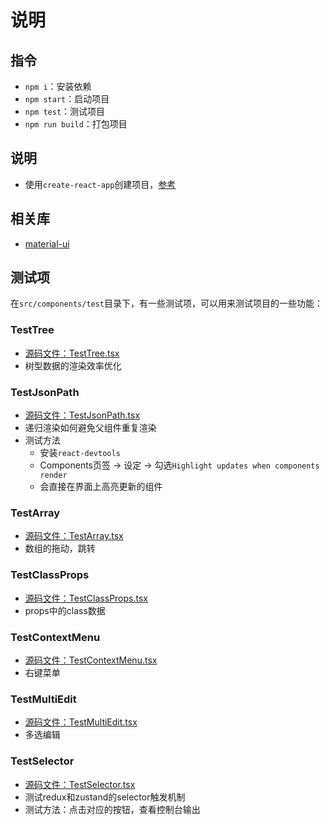 # 说明

## 指令

* `npm i`：安装依赖
* `npm start`：启动项目
* `npm test`：测试项目
* `npm run build`：打包项目

## 说明

* 使用`create-react-app`创建项目，[参考](https://github.com/facebook/create-react-app)

## 相关库

* [material-ui](https://mui.com/material-ui/getting-started/usage/)

## 测试项

在`src/components/test`目录下，有一些测试项，可以用来测试项目的一些功能：

### TestTree

* [源码文件：TestTree.tsx](src/components/test/TestTree.tsx)
* 树型数据的渲染效率优化

### TestJsonPath

* [源码文件：TestJsonPath.tsx](src/components/test/TestJsonPath.tsx)
* 递归渲染如何避免父组件重复渲染
* 测试方法
  * 安装`react-devtools`
  * Components页签 -> 设定 -> 勾选`Highlight updates when components render`
  * 会直接在界面上高亮更新的组件

### TestArray

* [源码文件：TestArray.tsx](src/components/test/TestArray.tsx)
* 数组的拖动，跳转

### TestClassProps

* [源码文件：TestClassProps.tsx](src/components/test/TestClassProps.tsx)
* props中的class数据

### TestContextMenu

* [源码文件：TestContextMenu.tsx](src/components/test/TestContextMenu.tsx)
* 右键菜单

### TestMultiEdit

* [源码文件：TestMultiEdit.tsx](src/components/test/TestMultiEdit.tsx)
* 多选编辑

### TestSelector

* [源码文件：TestSelector.tsx](src/components/test/TestSelector.tsx)
* 测试redux和zustand的selector触发机制
* 测试方法：点击对应的按钮，查看控制台输出
